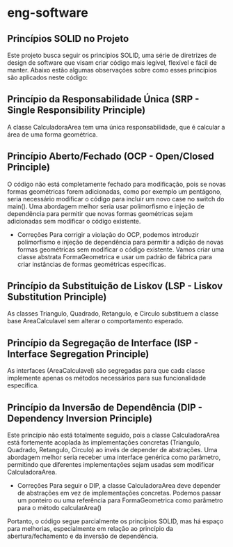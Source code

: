# eng-software
## Princípios SOLID no Projeto

Este projeto busca seguir os princípios SOLID, uma série de diretrizes de design de software que visam criar código mais legível, flexível e fácil de manter. Abaixo estão algumas observações sobre como esses princípios são aplicados neste código:

## Princípio da Responsabilidade Única (SRP - Single Responsibility Principle)

A classe CalculadoraArea tem uma única responsabilidade, que é calcular a área de uma forma geométrica.

## Princípio Aberto/Fechado (OCP - Open/Closed Principle)

O código não está completamente fechado para modificação, pois se novas formas geométricas forem adicionadas, como por exemplo um pentágono, seria necessário modificar o código para incluir um novo case no switch do main(). Uma abordagem melhor seria usar polimorfismo e injeção de dependência para permitir que novas formas geométricas sejam adicionadas sem modificar o código existente.

- Correções
  Para corrigir a violação do OCP, podemos introduzir polimorfismo e injeção de dependência para permitir a adição de novas formas geométricas sem modificar o código existente. Vamos criar uma   classe abstrata FormaGeometrica e usar um padrão de fábrica para criar instâncias de formas geométricas específicas.

## Princípio da Substituição de Liskov (LSP - Liskov Substitution Principle)

As classes Triangulo, Quadrado, Retangulo, e Circulo substituem a classe base AreaCalculavel sem alterar o comportamento esperado.

## Princípio da Segregação de Interface (ISP - Interface Segregation Principle)

As interfaces (AreaCalculavel) são segregadas para que cada classe implemente apenas os métodos necessários para sua funcionalidade específica.

## Princípio da Inversão de Dependência (DIP - Dependency Inversion Principle)

Este princípio não está totalmente seguido, pois a classe CalculadoraArea está fortemente acoplada às implementações concretas (Triangulo, Quadrado, Retangulo, Circulo) ao invés de depender de abstrações. Uma abordagem melhor seria receber uma interface genérica como parâmetro, permitindo que diferentes implementações sejam usadas sem modificar CalculadoraArea.

- Correções
  Para seguir o DIP, a classe CalculadoraArea deve depender de abstrações em vez de implementações concretas. Podemos passar um ponteiro ou uma referência para FormaGeometrica como parâmetro      para o método calcularArea()

Portanto, o código segue parcialmente os princípios SOLID, mas há espaço para melhorias, especialmente em relação ao princípio da abertura/fechamento e da inversão de dependência.
